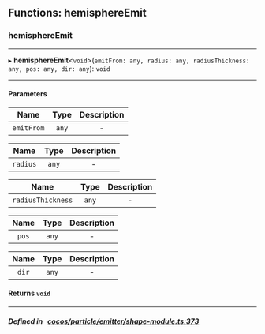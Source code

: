 ## Functions: hemisphereEmit

### hemisphereEmit


___
▸ **hemisphereEmit**<`void`\>(`emitFrom: any, radius: any, radiusThickness: any, pos: any, dir: any`): `void`
___


#### Parameters

| Name | Type | Description |
| :------: | :------: | :------: |
| `emitFrom` | `any` | - |

| Name | Type | Description |
| :------: | :------: | :------: |
| `radius` | `any` | - |

| Name | Type | Description |
| :------: | :------: | :------: |
| `radiusThickness` | `any` | - |

| Name | Type | Description |
| :------: | :------: | :------: |
| `pos` | `any` | - |

| Name | Type | Description |
| :------: | :------: | :------: |
| `dir` | `any` | - |


#### Returns `void` 
___


##### Defined in &nbsp;   [cocos/particle/emitter/shape-module.ts:373](https://github.com/cocos-creator/engine/blob/c7bf6b8a9/cocos/particle/emitter/shape-module.ts#L373)&nbsp;
